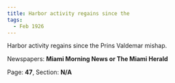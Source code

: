 ```yaml
---  
title: Harbor activity regains since the  
tags:  
  - Feb 1926  
---  
```

  
Harbor activity regains since the Prins Valdemar mishap.  
  
Newspapers: **Miami Morning News or The Miami Herald**  
  
Page: **47**, Section: **N/A** 
